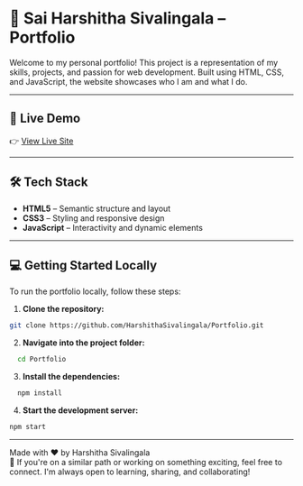 # 💼 Sai Harshitha Sivalingala – Portfolio

Welcome to my personal portfolio! This project is a representation of my skills, projects, and passion for web development. Built using HTML, CSS, and JavaScript, the website showcases who I am and what I do.

---

## 🚀 Live Demo

👉 [View Live Site](https://harshithasivalingala.netlify.app/)

---

## 🛠️ Tech Stack

- **HTML5** – Semantic structure and layout  
- **CSS3** – Styling and responsive design  
- **JavaScript** – Interactivity and dynamic elements

---

## 💻 Getting Started Locally

To run the portfolio locally, follow these steps:

1. **Clone the repository:**
  ```bash
  git clone https://github.com/HarshithaSivalingala/Portfolio.git
  ```
2. **Navigate into the project folder:**
  ```bash
    cd Portfolio
  ```  
3. **Install the dependencies:**
  ```bash
    npm install
  ``` 
4. **Start the development server:**
  ```bash
  npm start
  ```

---

Made with ❤️ by Harshitha Sivalingala    
🌱 If you're on a similar path or working on something exciting, feel free to connect. I'm always open to learning, sharing, and collaborating!

